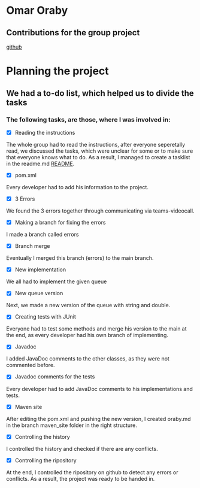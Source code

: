 # Omar Oraby
## Contributions for the group project
[github](https://github.com/lukasgrafoner/bsd21_grafoner_habib_oraby.git)

# Planning the project
## We had a to-do list, which helped us to divide the tasks
### The following tasks, are those, where I was involved in:

- [x] Reading the instructions

The whole group had to read the instructions, after everyone seperetally read, we discussed the tasks, which were unclear for some or to make sure that everyone knows what to do. As a result, I managed to create a tasklist in the readme.md [README](README.md).

- [x] pom.xml

Every developer had to add his information to the project.

- [x] 3 Errors

We found the 3 errors together through communicating via teams-videocall.

- [x] Making a branch for fixing the errors

I made a branch called errors

- [x] Branch merge

Eventually I merged this branch (errors) to the main branch.

- [x] New implementation

We all had to implement the given queue

- [x] New queue version

Next, we made a new version of the queue with string and double.

- [x] Creating tests with JUnit

Everyone had to test some methods and merge his version to the main at the end, as every developer had his own branch of implementing.

- [x] Javadoc

I added JavaDoc comments to the other classes, as they were not commented before.

- [x] Javadoc comments for the tests

Every developer had to add JavaDoc comments to his implementations and tests.

- [x] Maven site

After editing the pom.xml and pushing the new version, I created oraby.md in the branch maven_site folder in the right structure.

- [x] Controlling the history

I controlled the history and checked if there are any conflicts.

- [x] Controlling the ripository

At the end, I controlled the ripository on github to detect any errors or conflicts. As a result, the project was ready to be handed in.
  